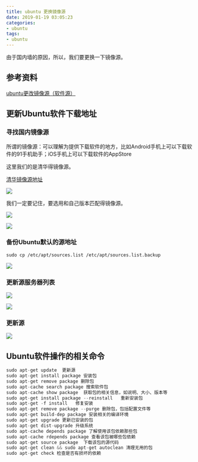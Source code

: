 ```yaml
---
title: ubuntu 更换镜像源
date: 2019-01-19 03:05:23
categories:
- ubuntu
tags:
- ubuntu
---
```

由于国内墙的原因，所以，我们要更换一下镜像源。

<!--more-->

## 参考资料

[ubuntu更改镜像源（软件源）](https://blog.csdn.net/weixin_41762173/article/details/79480832)

## 更新Ubuntu软件下载地址

### 寻找国内镜像源

所谓的镜像源：可以理解为提供下载软件的地方，比如Android手机上可以下载软件的91手机助手；iOS手机上可以下载软件的AppStore

这里我们的是清华得镜像源。

[清华镜像源地址](https://mirrors.tuna.tsinghua.edu.cn/)

![](/images/ubuntu/1_0.png)

我们一定要记住，要选用和自己版本匹配得镜像源。

![](/images/ubuntu/1_1.png)

![](/images/ubuntu/1_2.png)

### 备份Ubuntu默认的源地址

	sudo cp /etc/apt/sources.list /etc/apt/sources.list.backup

![](/images/ubuntu/1_3.png)

### 更新源服务器列表

![](/images/ubuntu/1_4.png)

![](/images/ubuntu/1_5.png)

### 更新源

![](/images/ubuntu/1_6.png)

## Ubuntu软件操作的相关命令

```python
sudo apt-get update  更新源
sudo apt-get install package 安装包
sudo apt-get remove package 删除包
sudo apt-cache search package 搜索软件包
sudo apt-cache show package  获取包的相关信息，如说明、大小、版本等
sudo apt-get install package --reinstall   重新安装包
sudo apt-get -f install   修复安装
sudo apt-get remove package --purge 删除包，包括配置文件等
sudo apt-get build-dep package 安装相关的编译环境
sudo apt-get upgrade 更新已安装的包
sudo apt-get dist-upgrade 升级系统
sudo apt-cache depends package 了解使用该包依赖那些包
sudo apt-cache rdepends package 查看该包被哪些包依赖
sudo apt-get source package  下载该包的源代码
sudo apt-get clean && sudo apt-get autoclean 清理无用的包
sudo apt-get check 检查是否有损坏的依赖
```









